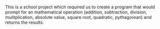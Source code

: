 This is a school project which required us to create a program that would prompt for an mathematical operation (addition, subtraction, division, mulitplication, absolute value, square root, quadratic, pythagorean) and returns the results.
